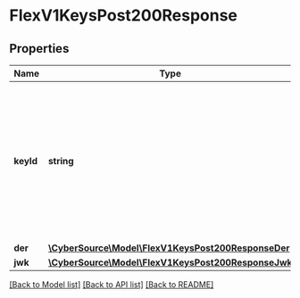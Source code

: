 # FlexV1KeysPost200Response

## Properties
Name | Type | Description | Notes
------------ | ------------- | ------------- | -------------
**keyId** | **string** | Unique identifier for the generated token. Used in the subsequent Tokenize Card request from your customer’s device or browser. | [optional] 
**der** | [**\CyberSource\Model\FlexV1KeysPost200ResponseDer**](FlexV1KeysPost200ResponseDer.md) |  | [optional] 
**jwk** | [**\CyberSource\Model\FlexV1KeysPost200ResponseJwk**](FlexV1KeysPost200ResponseJwk.md) |  | [optional] 

[[Back to Model list]](../README.md#documentation-for-models) [[Back to API list]](../README.md#documentation-for-api-endpoints) [[Back to README]](../README.md)


